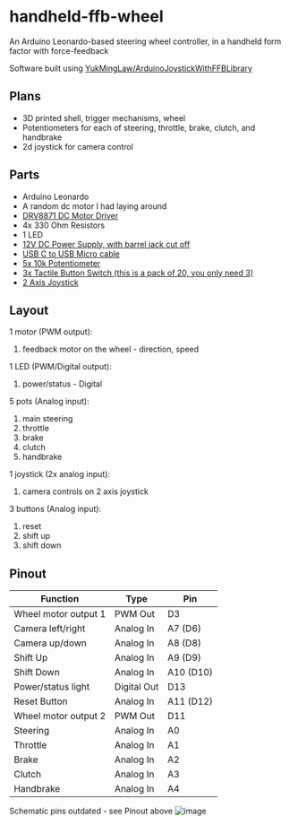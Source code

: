 # handheld-ffb-wheel
An Arduino Leonardo-based steering wheel controller, in a handheld form factor with force-feedback

Software built using [YukMingLaw/ArduinoJoystickWithFFBLibrary](https://github.com/YukMingLaw/ArduinoJoystickWithFFBLibrary)

## Plans
- 3D printed shell, trigger mechanisms, wheel
- Potentiometers for each of steering, throttle, brake, clutch, and handbrake
- 2d joystick for camera control

## Parts
- Arduino Leonardo
- A random dc motor I had laying around
- [DRV8871 DC Motor Driver](https://www.adafruit.com/product/3190#tutorials)
- 4x 330 Ohm Resistors
- 1 LED
- [12V DC Power Supply, with barrel jack cut off](https://www.adafruit.com/product/798)
- [USB C to USB Micro cable](https://www.adafruit.com/product/3878)
- [5x 10k Potentiometer](https://www.adafruit.com/product/562)
- [3x Tactile Button Switch (this is a pack of 20, you only need 3)](https://www.adafruit.com/product/367#tutorials)
- [2 Axis Joystick](https://www.adafruit.com/product/245)

## Layout
1 motor (PWM output):
1. feedback motor on the wheel - direction, speed

1 LED (PWM/Digital output):
1. power/status - Digital

5 pots (Analog input):
1. main steering
2. throttle
3. brake
4. clutch
5. handbrake

1 joystick (2x analog input):
1. camera controls on 2 axis joystick

3 buttons (Analog input):
1. reset
2. shift up
3. shift down

## Pinout
|Function|Type|Pin|
|-|-|-|
|Wheel motor output 1|PWM Out|D3
|Camera left/right|Analog In|A7 (D6)
|Camera up/down|Analog In|A8 (D8)
|Shift Up|Analog In|A9 (D9)
|Shift Down|Analog In|A10 (D10)
|Power/status light|Digital Out|D13
|Reset Button|Analog In|A11 (D12)
|Wheel motor output 2|PWM Out|D11
|Steering|Analog In|A0
|Throttle|Analog In|A1
|Brake|Analog In|A2
|Clutch|Analog In|A3
|Handbrake|Analog In|A4

Schematic pins outdated - see Pinout above
![image](https://github.com/user-attachments/assets/5b287fa2-1910-443b-b6c6-acd5bc2f8bd9)



